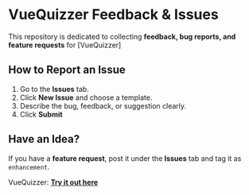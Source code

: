# VueQuizzer Feedback & Issues

This repository is dedicated to collecting **feedback, bug reports, and feature requests** for [VueQuizzer]  

## How to Report an Issue
1. Go to the **Issues** tab.  
2. Click **New Issue** and choose a template.  
3. Describe the bug, feedback, or suggestion clearly.  
4. Click **Submit** 

## Have an Idea?  
If you have a **feature request**, post it under the **Issues** tab and tag it as `enhancement`.  


VueQuizzer: **[Try it out here](https://kurtoglusefa.github.io/vuequizzer/#/)**  
